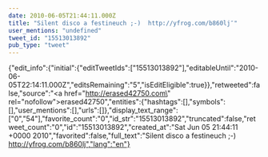 ```yaml
---
date: 2010-06-05T21:44:11.000Z
title: "Silent disco a festineuch ;-)  http://yfrog.com/b860lj″"
user_mentions: "undefined"
tweet_id: "15513013892"
pub_type: "tweet"
---
```

{"edit_info":{"initial":{"editTweetIds":["15513013892"],"editableUntil":"2010-06-05T22:14:11.000Z","editsRemaining":"5","isEditEligible":true}},"retweeted":false,"source":"<a href=\"http://erased42750.com\" rel=\"nofollow\">erased42750</a>","entities":{"hashtags":[],"symbols":[],"user_mentions":[],"urls":[]},"display_text_range":["0","54"],"favorite_count":"0","id_str":"15513013892","truncated":false,"retweet_count":"0","id":"15513013892","created_at":"Sat Jun 05 21:44:11 +0000 2010","favorited":false,"full_text":"Silent disco a festineuch ;-)  http://yfrog.com/b860lj","lang":"en"}
